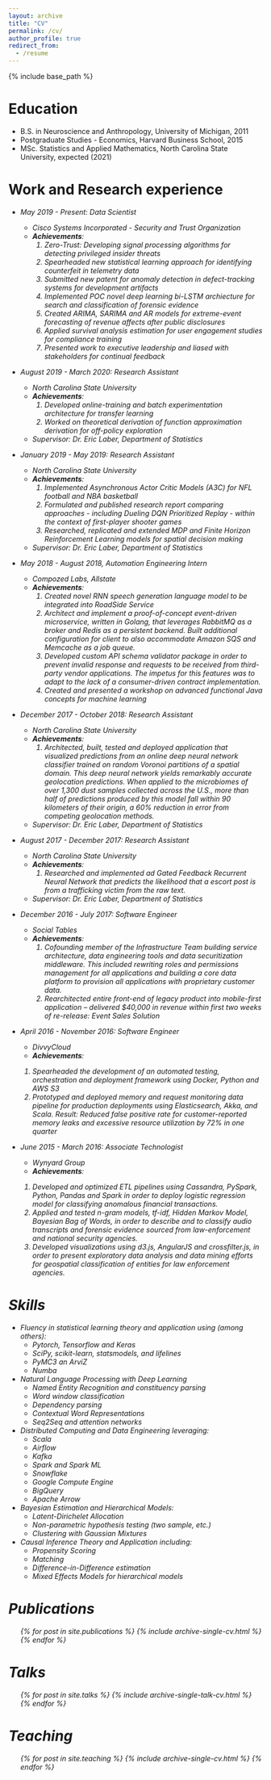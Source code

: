 ```yaml
---
layout: archive
title: "CV"
permalink: /cv/
author_profile: true
redirect_from:
  - /resume
---
```


{% include base_path %}

Education
======
* B.S. in Neuroscience and Anthropology, University of Michigan, 2011
* Postgraduate Studies - Economics, Harvard Business School, 2015
* MSc. Statistics and Applied Mathematics, North Carolina State University, expected (2021)

Work and Research experience
======
* <em>May 2019 - Present: Data Scientist<em>
  * Cisco Systems Incorporated - Security and Trust Organization
  * ***Achievements***:
    1. Zero-Trust: Developing signal processing algorithms for detecting privileged insider threats 
    2. Spearheaded new statistical learning approach for identifying counterfeit in telemetry data
    3. Submitted new patent for anomaly detection in defect-tracking systems for development artifacts
    4. Implemented POC novel deep learning bi-LSTM archiecture for search and classification of forensic evidence
    5. Created ARIMA, SARIMA and AR models for extreme-event forecasting of revenue affects after public disclosures
    6. Applied survival analysis estimation for user engagement studies for compliance training
    7. Presented work to executive leadership and liased with stakeholders for continual feedback
  <!-- * Supervisor: Mr. Joe Gipson and Mr. Jeff Schutt -->

* <em>August 2019 - March 2020: Research Assistant<em>
  * North Carolina State University
  * ***Achievements***:
    1. Developed online-training and batch experimentation architecture for transfer learning
    2. Worked on theoretical derivation of function approximation derivation for off-policy exploration
  * Supervisor: Dr. Eric Laber, Department of Statistics

* <em>January 2019 - May 2019: Research Assistant<em>
  * North Carolina State University
  * ***Achievements***:
    1. Implemented Asynchronous Actor Critic Models (A3C) for NFL football and NBA basketball
    2. Formulated and published research report comparing approaches - including Dueling DQN Prioritized Replay - within the context of first-player shooter games
    3. Researched, replicated and extended MDP and Finite Horizon Reinforcement Learning models for spatial decision making
  * Supervisor: Dr. Eric Laber, Department of Statistics

* <em>May 2018 - August 2018, Automation Engineering Intern<em>
  * Compozed Labs, Allstate
  * ***Achievements***:
    1. Created novel RNN speech generation language model to be integrated into RoadSide Service
    2. Architect and implement a proof-of-concept event-driven microservice, written in Golang, that leverages RabbitMQ as a broker and Redis as a persistent backend. Built additional configuration for client to also accommodate Amazon SQS and Memcache as a job queue. 
    3. Developed custom API schema validator package in order to prevent invalid response and requests to be received from third-party vendor applications. The impetus for this features was to adapt to the lack of a consumer-driven contract implementation.
    4. Created and presented a workshop on advanced functional Java concepts for machine learning
  <!-- * Supervisor: Ms. Julie Clayton     -->

* <em>December 2017 - October 2018: Research Assistant<em>
  * North Carolina State University
  * ***Achievements***:
    1. Architected, built, tested and deployed application that visualized predictions from an online deep neural network classifier trained on random Voronoi partitions of a spatial domain. This deep neural network yields remarkably accurate geolocation predictions. When applied to the microbiomes of over 1,300 dust samples collected across the U.S., more than half of predictions produced by this model fall within 90 kilometers of their origin, a 60% reduction in error from competing geolocation methods.
  * Supervisor: Dr. Eric Laber, Department of Statistics    


* <em>August 2017 - December 2017: Research Assistant<em>
  * North Carolina State University
  * ***Achievements***:
    1. Researched and implemented ad Gated Feedback Recurrent Neural Network that predicts the likelihood that a escort post is from a trafficking victim from the raw text.
  * Supervisor: Dr. Eric Laber, Department of Statistics


* <em>December 2016 - July 2017: Software Engineer<em>
  * Social Tables
  * ***Achievements***:
    1. Cofounding member of the Infrastructure Team building service architecture, data engineering tools and data securitization middleware. This included rewriting roles and permissions management for all applications and building a core data platform to provision all applications with proprietary customer data.
    2. Rearchitected entire front-end of legacy product into mobile-first application – delivered $40,000 in revenue within first two weeks of re-release: Event Sales Solution
  <!-- * Supervisor: Mr. Hunter Powers -->

* <em>April 2016 - November 2016: Software Engineer<em>
  * DivvyCloud
  * ***Achievements***:
  1. Spearheaded the development of an automated testing, orchestration and deployment framework using Docker, Python and AWS S3
  2. Prototyped and deployed memory and request monitoring data pipeline for production deployments using Elasticsearch, Akka, and Scala. Result: Reduced false positive rate for customer-reported memory leaks and excessive resource utilization by 72% in one quarter
  <!-- * Supervisor: Mr. Chris Deramus -->

* <em>June 2015 - March 2016: Associate Technologist<em>
  * Wynyard Group
  * ***Achievements***:
  1. Developed and optimized ETL pipelines using Cassandra, PySpark,
  Python, Pandas and Spark in order to deploy logistic regression
  model for classifying anomalous financial transactions.
  2. Applied and tested n-gram models, tf-idf, Hidden Markov Model,
  Bayesian Bag of Words, in order to describe and to classify audio transcripts and forensic evidence sourced from law-enforcement and national security agencies.
  3. Developed visualizations using d3.js, AngularJS and crossfilter.js, in order to present exploratory data analysis and data mining efforts for geospatial classification of entities for law enforcement agencies.  

Skills
======
* Fluency in statistical learning theory and application using (among others):
  * Pytorch, Tensorflow and Keras
  * SciPy, scikit-learn, statsmodels, and lifelines
  * PyMC3 an ArviZ
  * Numba
* Natural Language Processing with Deep Learning
  * Named Entity Recognition and constituency parsing
  * Word window classification 
  * Dependency parsing
  * Contextual Word Representations
  * Seq2Seq and attention networks  
* Distributed Computing and Data Engineering leveraging:
  * Scala
  * Airflow
  * Kafka
  * Spark and Spark ML
  * Snowflake
  * Google Compute Engine
  * BigQuery
  * Apache Arrow
* Bayesian Estimation and Hierarchical Models:
  * Latent-Dirichelet Allocation
  * Non-parametric hypothesis testing (two sample, etc.)
  * Clustering with Gaussian Mixtures  
* Causal Inference Theory and Application including:
  * Propensity Scoring
  * Matching
  * Difference-in-Difference estimation
  * Mixed Effects Models for hierarchical models


Publications
======
  <ul>{% for post in site.publications %}
    {% include archive-single-cv.html %}
  {% endfor %}</ul>
  
Talks
======
  <ul>{% for post in site.talks %}
    {% include archive-single-talk-cv.html %}
  {% endfor %}</ul>
  
Teaching
======
  <ul>{% for post in site.teaching %}
    {% include archive-single-cv.html %}
  {% endfor %}</ul>
  
<!-- Service and leadership
======
*  -->
